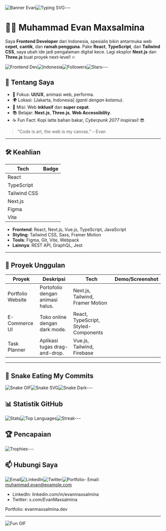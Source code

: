 ![Banner Evan](https://i.imgur.com/your-banner.png)![Typing SVG](https://readme-typing-svg.herokuapp.com?font=Roboto+Mono&size=26&pause=600&color=58A6FF&center=true&vCenter=true&width=460&lines=Hello%2C+I'm+Muhammad+Evan+Maxsalmina!;Frontend+Wizard;React+%26+Next.js+Master;UI%2FUX+Crafter)\---

# 👨‍💻 Muhammad Evan Maxsalmina

Saya **Frontend Developer** dari Indonesia, spesialis bikin antarmuka web **cepet**, **cantik**, dan **ramah pengguna**. Pake **React**, **TypeScript**, dan **Tailwind CSS**, saya ubah ide jadi pengalaman digital kece. Lagi eksplor **Next.js** dan **Three.js** buat proyek next-level! 🔥

![Frontend Dev](https://img.shields.io/badge/Frontend_Dev-58A6FF?style=for-the-badge&logo=react)![Indonesia](https://img.shields.io/badge/Indonesia-FF6B6B?style=for-the-badge&logo=geo)![Followers](https://img.shields.io/github/followers/evanmaxsalmina?style=social)![Stars](https://img.shields.io/github/stars/evanmaxsalmina/evanmaxsalmina?style=social)\---

## 🌟 Tentang Saya

- 💼 Fokus: **UI/UX**, animasi web, performa.
- 🌍 Lokasi: \[Jakarta, Indonesia\] *(ganti dengan kotamu)*.
- 🎯 Misi: Web **inklusif** dan **super cepat**.
- 📚 Belajar: **Next.js**, **Three.js**, **Web Accessibility**.
- ☕ Fun Fact: Kopi latte bahan bakar, *Cyberpunk 2077* inspirasi! 😎

> "Code is art, the web is my canvas." – Evan

---

## 🛠️ Keahlian

| Tech | Badge |
| --- | --- |
| React |  |
| TypeScript |  |
| Tailwind CSS |  |
| Next.js |  |
| Figma |  |
| Vite |  |

- **Frontend**: React, Next.js, Vue.js, TypeScript, JavaScript
- **Styling**: Tailwind CSS, Sass, Framer Motion
- **Tools**: Figma, Git, Vite, Webpack
- **Lainnya**: REST API, GraphQL, Jest

---

## 🚀 Proyek Unggulan

| Proyek | Deskripsi | Tech | Demo/Screenshot |
| --- | --- | --- | --- |
| Portfolio Website | Portofolio dengan animasi halus. | Next.js, Tailwind, Framer Motion |  |
| E-Commerce UI | Toko online dengan dark mode. | React, TypeScript, Styled-Components |  |
| Task Planner | Aplikasi tugas drag-and-drop. | Vue.js, Tailwind, Firebase |  |

---

## 🐍 Snake Eating My Commits

![Snake GIF](https://raw.githubusercontent.com/evanmaxsalmina/evanmaxsalmina/output/dist/snake.gif)![Snake SVG](https://raw.githubusercontent.com/evanmaxsalmina/evanmaxsalmina/output/dist/snake.svg)![Snake Dark](https://raw.githubusercontent.com/evanmaxsalmina/evanmaxsalmina/output/dist/snake-dark.svg)\---

## 📊 Statistik GitHub

![Stats](https://github-readme-stats.vercel.app/api?username=evanmaxsalmina&show_icons=true&theme=tokyonight&hide_border=true&cache_seconds=1800)![Top Languages](https://github-readme-stats.vercel.app/api/top-langs/?username=evanmaxsalmina&layout=compact&theme=tokyonight&hide_border=true&cache_seconds=1800)![Streak](https://github-readme-streak-stats.herokuapp.com/?user=evanmaxsalmina&theme=tokyonight&hide_border=true)\---

## 🏆 Pencapaian

![Trophies](https://github-profile-trophy.vercel.app/?username=evanmaxsalmina&theme=tokyonight&no-frame=true&margin-w=10)\---

## 📫 Hubungi Saya

![Email](https://img.shields.io/badge/Email-D14836?style=for-the-badge&logo=gmail)![LinkedIn](https://img.shields.io/badge/LinkedIn-0077B5?style=for-the-badge&logo=linkedin)![Twitter](https://img.shields.io/badge/Twitter-1DA1F2?style=for-the-badge&logo=twitter)![Portfolio](https://img.shields.io/badge/Portfolio-000000?style=for-the-badge&logo=domain)\- Email: muhammad.evan@example.com

- LinkedIn: linkedin.com/in/evanmaxsalmina
- Twitter: x.com/EvanMaxsalmina

Portfolio: evanmaxsalmina.dev

---

![Fun GIF](https://media.giphy.com/media/your-gif-id/giphy.gif)
